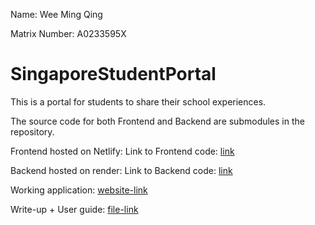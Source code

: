 Name: Wee Ming Qing

Matrix Number: A0233595X


# SingaporeStudentPortal
This is a portal for students to share their school experiences.


The source code for both Frontend and Backend are submodules in the repository.

Frontend hosted on Netlify:
Link to Frontend code: [link](https://github.com/WeeMingQing/SingaporeStudentPortal-Frontend)

Backend hosted on render:
Link to Backend code: [link](https://github.com/WeeMingQing/SingaporeStudentPortal-API)



Working application: [website-link](https://mq-ssp.netlify.app)

Write-up + User guide: [file-link](https://github.com/WeeMingQing/SingaporeStudentPortal/blob/main/WeeMingQing_A0233595X_FinalWriteup.pdf)
 
